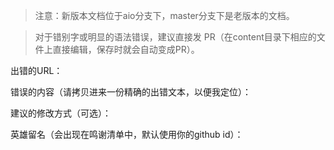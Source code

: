 > 注意：新版本文档位于aio分支下，master分支下是老版本的文档。

> 对于错别字或明显的语法错误，建议直接发 PR（在content目录下相应的文件上直接编辑，保存时就会自动变成PR）。

出错的URL：

错误的内容（请拷贝进来一份精确的出错文本，以便我定位）：



建议的修改方式（可选）：



英雄留名（会出现在鸣谢清单中，默认使用你的github id）：
